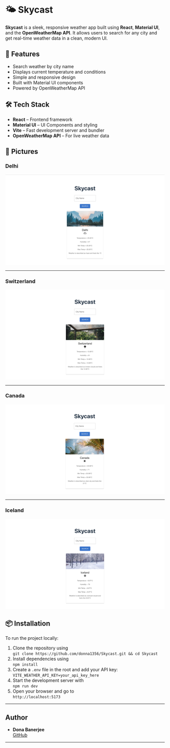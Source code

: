 # 🌤️ Skycast

**Skycast** is a sleek, responsive weather app built using **React**, **Material UI**, and the **OpenWeatherMap API**. It allows users to search for any city and get real-time weather data in a clean, modern UI.

## 🚀 Features

- Search weather by city name  
- Displays current temperature and conditions  
- Simple and responsive design  
- Built with Material UI components  
- Powered by OpenWeatherMap API  

## 🛠️ Tech Stack

- **React** – Frontend framework  
- **Material UI** – UI Components and styling  
- **Vite** – Fast development server and bundler  
- **OpenWeatherMap API** – For live weather data  

## 📸 Pictures

### Delhi  
![Delhi](https://github.com/donna1356/Skycast/raw/main/src/assets/Delhi.png)

---

### Switzerland  
![Switzerland](https://github.com/donna1356/Skycast/raw/main/src/assets/Switzerland.png)

---

### Canada  
![Canada](https://github.com/donna1356/Skycast/raw/main/src/assets/Canada.png)

---

### Iceland  
![Iceland](https://github.com/donna1356/Skycast/raw/main/src/assets/Iceland.png)

## 📦 Installation

To run the project locally:

1. Clone the repository using  
   `git clone https://github.com/donna1356/Skycast.git && cd Skycast`  
2. Install dependencies using  
   `npm install`  
3. Create a `.env` file in the root and add your API key:  
   `VITE_WEATHER_API_KEY=your_api_key_here`  
4. Start the development server with  
   `npm run dev`  
5. Open your browser and go to  
   `http://localhost:5173`  

---

## Author

- **Dona Banerjee**  
  [GitHub](https://github.com/donna1356)

---








